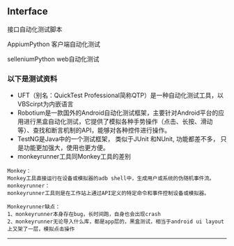 ## Interface

接口自动化测试脚本

AppiumPython  客户端自动化测试

selleniumPython web自动化测试

### 以下是测试资料

- UFT（别名：QuickTest Professional简称QTP）是一种自动化测试工具，以VBScirpt为内嵌语言
- Robotium是一款国外的Android自动化测试框架，主要针对Android平台的应用进行黑盒自动化测试，它提供了模拟各种手势操作（点击、长按、滑动等）、查找和断言机制的API，能够对各种控件进行操作。
- TestNG是Java中的一个测试框架， 类似于JUnit 和NUnit, 功能都差不多， 只是功能更加强大，使用也更方便。
- monkeyrunner工具同Monkey工具的差别 
```
Monkey：
Monkey工具直接运行在设备或模拟器的adb shell中，生成用户或系统的伪随机事件流。
monkeyrunner：
monkeyrunner工具则是在工作站上通过API定义的特定命令和事件控制设备或模拟器。
 
Monkeyrunner缺点：
1、monkeyrunner本身存在bug，长时间跑，自身也会出现crash
2、monkeyrunner无论导入什么库，都是app层的，黑盒测试，相当于android ui layout上又架了一层，模拟点击操作
```
-------

